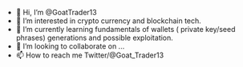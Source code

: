 - 👋 Hi, I’m @GoatTrader13
- 👀 I’m interested in crypto currency and blockchain tech.
- 🌱 I’m currently learning fundamentals of wallets ( private key/seed phrases) generations and possible exploitation.
- 💞️ I’m looking to collaborate on ...
- 📫 How to reach me Twitter/@Goat_Trader13

<!---
GoatTrader13/GoatTrader13 is a ✨ special ✨ repository because its `README.md` (this file) appears on your GitHub profile.
You can click the Preview link to take a look at your changes.
--->
